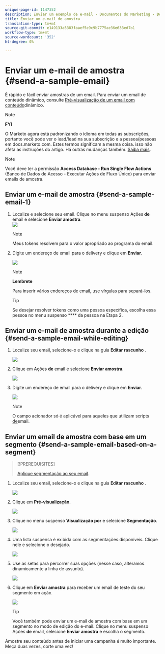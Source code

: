 ```yaml
---
unique-page-id: 1147352
description: Enviar um exemplo de e-mail - Documentos do Marketing - Documentação do produto
title: Enviar um e-mail de amostra
translation-type: tm+mt
source-git-commit: e149133a5383faaef5e9c9b7775ae36e633ed7b1
workflow-type: tm+mt
source-wordcount: '352'
ht-degree: 0%

---
```



# Enviar um e-mail de amostra {#send-a-sample-email}

É rápido e fácil enviar amostras de um email. Para enviar um email de conteúdo dinâmico, consulte [Pré-visualização de um email com conteúdo](../../../../product-docs/email-marketing/general/functions-in-the-editor/preview-an-email-with-dynamic-content.md)dinâmico.

>[!NOTE]
>
>**FYI**
>
>O Marketo agora está padronizando o idioma em todas as subscrições, portanto você pode ver o lead/lead na sua subscrição e a pessoa/pessoas em docs.marketo.com. Estes termos significam a mesma coisa. isso não afeta as instruções do artigo. Há outras mudanças também. [Saiba mais](http://docs.marketo.com/display/DOCS/Updates+to+Marketo+Terminology).

>[!NOTE]
>
>Você deve ter a permissão **Access Database - Run Single Flow Actions** (Banco de Dados de Acesso - Executar Ações de Fluxo Único) para enviar emails de amostra.

## Enviar um e-mail de amostra {#send-a-sample-email-1}

1. Localize e selecione seu email. Clique no menu suspenso Ações **de** email e selecione **Enviar amostra**.\
   ![](assets/one-281-29.jpg)

   >[!NOTE]
   >
   >Meus tokens resolvem para o valor apropriado ao programa do email.

1. Digite um endereço de email para o delivery e clique em **Enviar**.

   ![](assets/two.png)

   >[!NOTE]
   >
   >**Lembrete**
   >
   >
   >Para inserir vários endereços de email, use vírgulas para separá-los.

   >[!TIP]
   >
   >Se desejar resolver tokens como uma pessoa específica, escolha essa pessoa no menu suspenso **** da pessoa na Etapa 2.

## Enviar um e-mail de amostra durante a edição {#send-a-sample-email-while-editing}

1. Localize seu email, selecione-o e clique na guia **Editar rascunho** .

   ![](assets/three-281-29.jpg)

1. Clique em Ações **de** email e selecione **Enviar amostra**.

   ![](assets/four.png)

1. Digite um endereço de email para o delivery e clique em **Enviar**.

   ![](assets/two.png)

   >[!NOTE]
   >
   >O campo acionador só é aplicável para aqueles que utilizam scripts [de](http://developers.marketo.com/documentation/velocity-script/)email.

## Enviar um email de amostra com base em um segmento {#send-a-sample-email-based-on-a-segment}

>[!PREREQUISITES]
>
>[Aplique segmentação ao seu email](http://docs.marketo.com/display/public/DOCS/Using+Dynamic+Content+in+an+Email).

1. Localize seu email, selecione-o e clique na guia **Editar rascunho** .

   ![](assets/three-281-29.jpg)

1. Clique em **Pré-visualização**.

   ![](assets/1.png)

1. Clique no menu suspenso **Visualização por** e selecione **Segmentação**.

   ![](assets/2.png)

1. Uma lista suspensa é exibida com as segmentações disponíveis. Clique nele e selecione o desejado.

   ![](assets/3.png)

1. Use as setas para percorrer suas opções (nesse caso, alteramos dinamicamente a linha de assunto).

   ![](assets/4.png)

1. Clique em **Enviar amostra** para receber um email de teste do seu segmento em ação.

   ![](assets/5.png)

   >[!TIP]
   >
   >Você também pode enviar um e-mail de amostra com base em um segmento no modo de edição do e-mail. Clique no menu suspenso Ações **de** email, selecione **Enviar amostra** e escolha o segmento.

Amostre seu conteúdo antes de iniciar uma campanha é muito importante. Meça duas vezes, corte uma vez!
